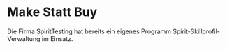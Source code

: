 Make Statt Buy
==============

Die Firma SpiritTesting hat bereits ein eigenes Programm Spirit-Skillprofil-Verwaltung im Einsatz.

